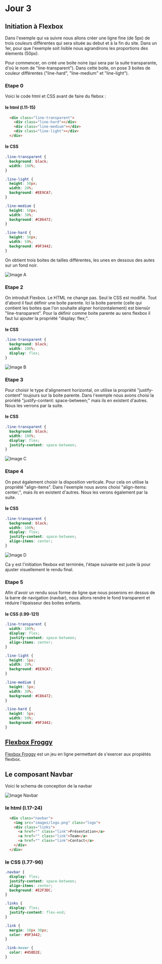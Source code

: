 # Jour 3

## Initiation à Flexbox
Dans l'exemple qui va suivre nous allons créer une ligne fine (de 5px) de trois couleurs différentes qui sera située au debut et à la fin du site. Dans un 1er, pour que l'exemple soit lisible nous agrandirons les proportions des élements (50px).

Pour commencer, on créé une boite noire (qui sera par la suite transparante, d'où le nom de "line-transparent"). Dans cette boite, on pose 3 boites de couleur différentes ("line-hard", "line-medium" et "line-light").

### Etape 0
Voici le code html et CSS avant de faire du flebox :

#### le html (l.11-15)
```html
  <div class="line-transparent">
    <div class="line-hard"></div>
    <div class="line-medium"></div>
    <div class="line-light"></div>
  </div>
```

#### le CSS
```css
.line-transparent {
  background: black;
  width: 100%;
}

.line-light {
  height: 50px;
  width: 20%;
  background: #EE9CA7;
}

.line-medium {
  height: 50px;
  width: 30%;
  background: #C86472;
}

.line-hard {
  height: 50px;
  width: 50%;
  background: #9F3442;
}
```
On obtient trois boites de tailles différentes, les unes en dessous des autes sur un fond noir.

![Image A](https://github.com/Joz84/day3/blob/master/images-readme/imgA.png)

### Etape 2
On introduit Flexbox. Le HTML ne change pas. Seul le CSS est modifié. Tout d'abord il faut définir une boite parente. Ici la boite parente (celle qui contient les boites que l'on souhaite aligner horizontalement) est biensûr "line-transparent". Pour la définir comme boite parente au sens flexbox il faut lui ajouter la propriété "display: flex;".

#### le CSS
```css
.line-transparent {
  background: black;
  width: 100%;
  display: flex;
}
```

![Image B](https://github.com/Joz84/day3/blob/master/images-readme/imgB.png)

### Etape 3
Pour choisir le type d'alignement horizontal, on utilise la propriété "justify-content" toujours sur la boite parente. Dans l'exemple nous avons choisi la proriété "justify-content: space-between;" mais ils en existent d'autres. Nous les verrons par la suite.

#### le CSS
```css
.line-transparent {
  background: black;
  width: 100%;
  display: flex;
  justify-content: space-between;
}
```

![Image C](https://github.com/Joz84/day3/blob/master/images-readme/imgC.png)

### Etape 4
On peut également choisir la disposition verticale. Pour cela on utilise la propriété "align-items". Dans l'exemple nous avons choisi "align-items: center;", mais ils en existent d'autres. Nous les verons également par la suite.

#### le CSS
```css
.line-transparent {
  background: black;
  width: 100%;
  display: flex;
  justify-content: space-between;
  align-items: center;
}
```

![Image D](https://github.com/Joz84/day3/blob/master/images-readme/imgD.png)

Ca y est l'initiation flexbox est terminée, l'étape suivante est juste là pour ajuster visuellement le rendu final. 

### Etape 5
Afin d'avoir un rendu sous forme de ligne que nous poserons en dessus de la barre de navigation (navbar), nous allons rendre le fond transparent et réduire l'épaisseur des boites enfants.

#### le CSS (l.99-121)
```css
.line-transparent {
  width: 100%;
  display: flex;
  justify-content: space-between;
  align-items: center;
}

.line-light {
  height: 5px;
  width: 20%;
  background: #EE9CA7;
}

.line-medium {
  height: 5px;
  width: 30%;
  background: #C86472;
}

.line-hard {
  height: 5px;
  width: 50%;
  background: #9F3442;
}
```

## <a href="https://flexboxfroggy.com/#fr" target="_blanck">Flexbox Froggy</a>
<a href="https://flexboxfroggy.com/#fr" target="_blanck">Flexbox Froggy</a> est un jeu en ligne permettant de s'exercer aux propiétés flexbox.


## Le composant Navbar
Voici le schema de conception de la navbar

![Image Navbar](https://github.com/Joz84/day3/blob/master/images-readme/navbar.png)

### le html (l.17-24)
```html
  <div class="navbar">
    <img src="images/logo.png" class="logo">
    <div class="links">
      <a href="" class="link">Présentation</a>
      <a href="" class="link">Team</a>
      <a href="" class="link">Contact</a>
    </div>
  </div>
```

### le CSS (l.77-96)
```css
.navbar {
  display: flex;
  justify-content: space-between;
  align-items: center;
  background: #E2F3DC;
}

.links {
  display: flex;
  justify-content: flex-end;
}

.link {
  margin: 10px 30px;
  color: #9F3442;
}

.link:hover {
  color: #458D2E;
}
```
